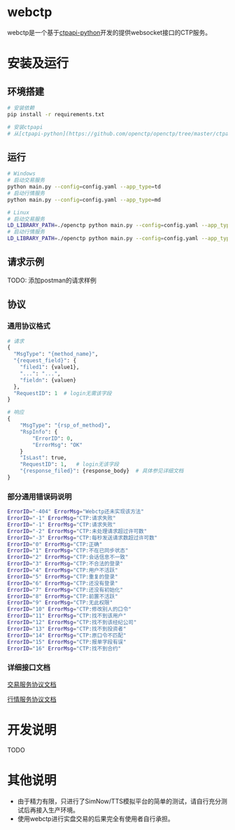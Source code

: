 # webctp
webctp是一个基于[ctpapi-python](https://github.com/openctp/openctp/tree/master/ctpapi-python)开发的提供websocket接口的CTP服务。
# 安装及运行
## 环境搭建
```bash
# 安装依赖
pip install -r requirements.txt

# 安装ctpapi
# 从[ctpapi-python](https://github.com/openctp/openctp/tree/master/ctpapi-python)选择对应的版本复制到openctp目录下
```
## 运行
```bash
# Windows
# 启动交易服务
python main.py --config=config.yaml --app_type=td
# 启动行情服务
python main.py --config=config.yaml --app_type=md

# Linux
# 启动交易服务
LD_LIBRARY_PATH=./openctp python main.py --config=config.yaml --app_type=td
# 启动行情服务
LD_LIBRARY_PATH=./openctp python main.py --config=config.yaml --app_type=md
```
## 请求示例
TODO: 添加postman的请求样例
## 协议
### 通用协议格式
``` python
# 请求
{
  "MsgType": "{method_name}",
  "{request_field}": {
    "filed1": {value1},
    "...": "...",
    "fieldn": {valuen}
  },
  "RequestID": 1  # login无需该字段
}

# 响应
{
    "MsgType": "{rsp_of_method}",
    "RspInfo": {
        "ErrorID": 0,
        "ErrorMsg": "OK"
    }
    "IsLast": true,
    "RequestID": 1,   # login无该字段
    "{response_filed}": {response_body}  # 具体参见详细文档
}
```
### 部分通用错误码说明
```bash
ErrorID="-404" ErrorMsg="Webctp还未实现该方法"
ErrorID="-1" ErrorMsg="CTP:请求失败"
ErrorID="-1" ErrorMsg="CTP:请求失败"
ErrorID="-2" ErrorMsg="CTP:未处理请求超过许可数"
ErrorID="-3" ErrorMsg="CTP:每秒发送请求数超过许可数"
ErrorID="0" ErrorMsg="CTP:正确"
ErrorID="1" ErrorMsg="CTP:不在已同步状态"
ErrorID="2" ErrorMsg="CTP:会话信息不一致"
ErrorID="3" ErrorMsg="CTP:不合法的登录"
ErrorID="4" ErrorMsg="CTP:用户不活跃"
ErrorID="5" ErrorMsg="CTP:重复的登录"
ErrorID="6" ErrorMsg="CTP:还没有登录"
ErrorID="7" ErrorMsg="CTP:还没有初始化"
ErrorID="8" ErrorMsg="CTP:前置不活跃"
ErrorID="9" ErrorMsg="CTP:无此权限"
ErrorID="10" ErrorMsg="CTP:修改别人的口令"
ErrorID="11" ErrorMsg="CTP:找不到该用户"
ErrorID="12" ErrorMsg="CTP:找不到该经纪公司"
ErrorID="13" ErrorMsg="CTP:找不到投资者"
ErrorID="14" ErrorMsg="CTP:原口令不匹配"
ErrorID="15" ErrorMsg="CTP:报单字段有误"
ErrorID="16" ErrorMsg="CTP:找不到合约"
```
### 详细接口文档
[交易服务协议文档](./docs/td_protocol.md)

[行情服务协议文档](./docs/md_protocol.md)
# 开发说明
TODO
# 其他说明
* 由于精力有限，只进行了SimNow/TTS模拟平台的简单的测试，请自行充分测试后再接入生产环境。
* 使用webctp进行实盘交易的后果完全有使用者自行承担。
